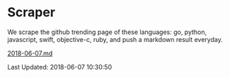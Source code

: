 # Scraper

We scrape the github trending page of these languages: go, python, javascript, swift, objective-c, ruby, and push a markdown result everyday.

[2018-06-07.md](https://github.com/henson/Scraper/blob/master/2018-06-07.md)

Last Updated: 2018-06-07 10:30:50